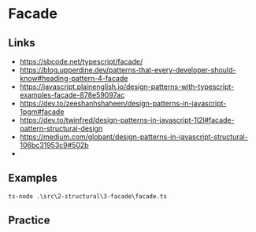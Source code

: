# Facade

## Links

- https://sbcode.net/typescript/facade/
- https://blog.upperdine.dev/patterns-that-every-developer-should-know#heading-pattern-4-facade
- https://javascript.plainenglish.io/design-patterns-with-typescript-examples-facade-878e59097ac
- https://dev.to/zeeshanhshaheen/design-patterns-in-javascript-1pgm#facade
- https://dev.to/twinfred/design-patterns-in-javascript-1l2l#facade-pattern-structural-design
- https://medium.com/globant/design-patterns-in-javascript-structural-106bc31953c9#502b
- 
## Examples

```terminal
ts-node .\src\2-structural\3-facade\facade.ts
```

## Practice